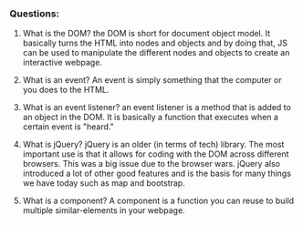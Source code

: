 ### Questions:
1. What is the DOM?
    the DOM is short for document object model.  It basically turns the HTML into nodes and objects and by doing that, JS can be used to manipulate the different nodes and objects to create an interactive webpage.

2. What is an event?
    An event is simply something that the computer or you does to the HTML.

3. What is an event listener?
    an event listener is a method that is added to an object in the DOM.  It is basically a function that executes when a certain event is "heard."

4. What is jQuery?
    jQuery is an older (in terms of tech) library.  The most important use is that it allows for coding with the DOM across different browsers.  This was a big issue due to the browser wars.  jQuery also introduced a lot of other good features and is the basis for many things we have today such as map and bootstrap.

5. What is a component? 
    A component is a function you can reuse to build multiple similar-elements in your webpage.